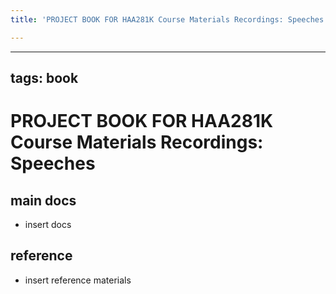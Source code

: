 ```yaml
---
title: 'PROJECT BOOK FOR HAA281K Course Materials Recordings: Speeches'

---
```



---
tags: book
---

PROJECT BOOK FOR HAA281K Course Materials Recordings: Speeches
===

main docs
---

- insert docs

reference
---

- insert reference materials

